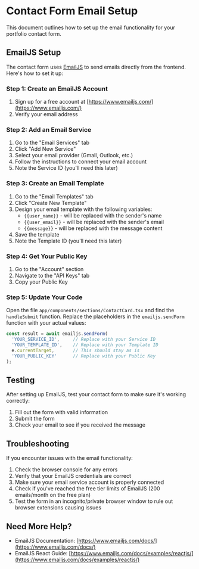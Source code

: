 # Contact Form Email Setup

This document outlines how to set up the email functionality for your portfolio contact form.

## EmailJS Setup

The contact form uses [EmailJS](https://www.emailjs.com/) to send emails directly from the frontend. Here's how to set it up:

### Step 1: Create an EmailJS Account

1. Sign up for a free account at [https://www.emailjs.com/](https://www.emailjs.com/)
2. Verify your email address

### Step 2: Add an Email Service

1. Go to the "Email Services" tab
2. Click "Add New Service"
3. Select your email provider (Gmail, Outlook, etc.)
4. Follow the instructions to connect your email account
5. Note the Service ID (you'll need this later)

### Step 3: Create an Email Template

1. Go to the "Email Templates" tab
2. Click "Create New Template"
3. Design your email template with the following variables:
   - `{{user_name}}` - will be replaced with the sender's name
   - `{{user_email}}` - will be replaced with the sender's email
   - `{{message}}` - will be replaced with the message content
4. Save the template
5. Note the Template ID (you'll need this later)

### Step 4: Get Your Public Key

1. Go to the "Account" section
2. Navigate to the "API Keys" tab
3. Copy your Public Key

### Step 5: Update Your Code

Open the file `app/components/sections/ContactCard.tsx` and find the `handleSubmit` function. 
Replace the placeholders in the `emailjs.sendForm` function with your actual values:

```javascript
const result = await emailjs.sendForm(
  'YOUR_SERVICE_ID',     // Replace with your Service ID
  'YOUR_TEMPLATE_ID',    // Replace with your Template ID
  e.currentTarget,       // This should stay as is
  'YOUR_PUBLIC_KEY'      // Replace with your Public Key
);
```

## Testing

After setting up EmailJS, test your contact form to make sure it's working correctly:

1. Fill out the form with valid information
2. Submit the form
3. Check your email to see if you received the message

## Troubleshooting

If you encounter issues with the email functionality:

1. Check the browser console for any errors
2. Verify that your EmailJS credentials are correct
3. Make sure your email service account is properly connected
4. Check if you've reached the free tier limits of EmailJS (200 emails/month on the free plan)
5. Test the form in an incognito/private browser window to rule out browser extensions causing issues

## Need More Help?

- EmailJS Documentation: [https://www.emailjs.com/docs/](https://www.emailjs.com/docs/)
- EmailJS React Guide: [https://www.emailjs.com/docs/examples/reactjs/](https://www.emailjs.com/docs/examples/reactjs/) 